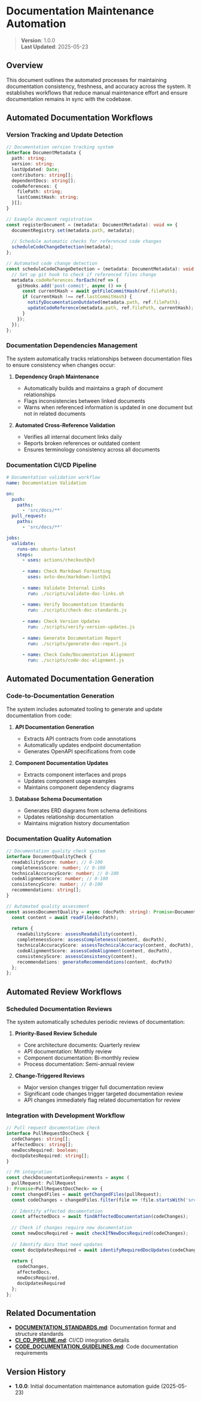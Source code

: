 
# Documentation Maintenance Automation

> **Version**: 1.0.0  
> **Last Updated**: 2025-05-23

## Overview

This document outlines the automated processes for maintaining documentation consistency, freshness, and accuracy across the system. It establishes workflows that reduce manual maintenance effort and ensure documentation remains in sync with the codebase.

## Automated Documentation Workflows

### Version Tracking and Update Detection

```typescript
// Documentation version tracking system
interface DocumentMetadata {
  path: string;
  version: string;
  lastUpdated: Date;
  contributors: string[];
  dependentDocs: string[];
  codeReferences: {
    filePath: string;
    lastCommitHash: string;
  }[];
}

// Example document registration
const registerDocument = (metadata: DocumentMetadata): void => {
  documentRegistry.set(metadata.path, metadata);
  
  // Schedule automatic checks for referenced code changes
  scheduleCodeChangeDetection(metadata);
};

// Automated code change detection
const scheduleCodeChangeDetection = (metadata: DocumentMetadata): void => {
  // Set up git hook to check if referenced files change
  metadata.codeReferences.forEach(ref => {
    gitHooks.add('post-commit', async () => {
      const currentHash = await getFileCommitHash(ref.filePath);
      if (currentHash !== ref.lastCommitHash) {
        notifyDocumentationOutdated(metadata.path, ref.filePath);
        updateCodeReference(metadata.path, ref.filePath, currentHash);
      }
    });
  });
};
```

### Documentation Dependencies Management

The system automatically tracks relationships between documentation files to ensure consistency when changes occur:

1. **Dependency Graph Maintenance**
   - Automatically builds and maintains a graph of document relationships
   - Flags inconsistencies between linked documents
   - Warns when referenced information is updated in one document but not in related documents

2. **Automated Cross-Reference Validation**
   - Verifies all internal document links daily
   - Reports broken references or outdated content
   - Ensures terminology consistency across all documents

### Documentation CI/CD Pipeline

```yaml
# Documentation validation workflow
name: Documentation Validation

on:
  push:
    paths:
      - 'src/docs/**'
  pull_request:
    paths:
      - 'src/docs/**'

jobs:
  validate:
    runs-on: ubuntu-latest
    steps:
      - uses: actions/checkout@v3
      
      - name: Check Markdown Formatting
        uses: avto-dev/markdown-lint@v1
      
      - name: Validate Internal Links
        run: ./scripts/validate-doc-links.sh
      
      - name: Verify Documentation Standards
        run: ./scripts/check-doc-standards.js
      
      - name: Check Version Updates
        run: ./scripts/verify-version-updates.js
      
      - name: Generate Documentation Report
        run: ./scripts/generate-doc-report.js
        
      - name: Check Code/Documentation Alignment
        run: ./scripts/code-doc-alignment.js
```

## Automated Documentation Generation

### Code-to-Documentation Generation

The system includes automated tooling to generate and update documentation from code:

1. **API Documentation Generation**
   - Extracts API contracts from code annotations
   - Automatically updates endpoint documentation
   - Generates OpenAPI specifications from code

2. **Component Documentation Updates**
   - Extracts component interfaces and props
   - Updates component usage examples
   - Maintains component dependency diagrams

3. **Database Schema Documentation**
   - Generates ERD diagrams from schema definitions
   - Updates relationship documentation
   - Maintains migration history documentation

### Documentation Quality Automation

```typescript
// Documentation quality check system
interface DocumentQualityCheck {
  readabilityScore: number; // 0-100
  completenessScore: number; // 0-100
  technicalAccuracyScore: number; // 0-100
  codeAlignmentScore: number; // 0-100
  consistencyScore: number; // 0-100
  recommendations: string[];
}

// Automated quality assessment
const assessDocumentQuality = async (docPath: string): Promise<DocumentQualityCheck> => {
  const content = await readFile(docPath);
  
  return {
    readabilityScore: assessReadability(content),
    completenessScore: assessCompleteness(content, docPath),
    technicalAccuracyScore: assessTechnicalAccuracy(content, docPath),
    codeAlignmentScore: assessCodeAlignment(content, docPath),
    consistencyScore: assessConsistency(content),
    recommendations: generateRecommendations(content, docPath)
  };
};
```

## Automated Review Workflows

### Scheduled Documentation Reviews

The system automatically schedules periodic reviews of documentation:

1. **Priority-Based Review Schedule**
   - Core architecture documents: Quarterly review
   - API documentation: Monthly review
   - Component documentation: Bi-monthly review
   - Process documentation: Semi-annual review

2. **Change-Triggered Reviews**
   - Major version changes trigger full documentation review
   - Significant code changes trigger targeted documentation review
   - API changes immediately flag related documentation for review

### Integration with Development Workflow

```typescript
// Pull request documentation check
interface PullRequestDocCheck {
  codeChanges: string[];
  affectedDocs: string[];
  newDocsRequired: boolean;
  docUpdatesRequired: string[];
}

// PR integration
const checkDocumentationRequirements = async (
  pullRequest: PullRequest
): Promise<PullRequestDocCheck> => {
  const changedFiles = await getChangedFiles(pullRequest);
  const codeChanges = changedFiles.filter(file => !file.startsWith('src/docs/'));
  
  // Identify affected documentation
  const affectedDocs = await findAffectedDocumentation(codeChanges);
  
  // Check if changes require new documentation
  const newDocsRequired = await checkIfNewDocsRequired(codeChanges);
  
  // Identify docs that need updates
  const docUpdatesRequired = await identifyRequiredDocUpdates(codeChanges, affectedDocs);
  
  return {
    codeChanges,
    affectedDocs,
    newDocsRequired,
    docUpdatesRequired
  };
};
```

## Related Documentation

- **[DOCUMENTATION_STANDARDS.md](DOCUMENTATION_STANDARDS.md)**: Documentation format and structure standards
- **[CI_CD_PIPELINE.md](../implementation/CI_CD_PIPELINE.md)**: CI/CD integration details
- **[CODE_DOCUMENTATION_GUIDELINES.md](../development/CODE_DOCUMENTATION_GUIDELINES.md)**: Code documentation requirements

## Version History

- **1.0.0**: Initial documentation maintenance automation guide (2025-05-23)
